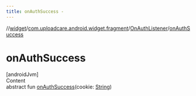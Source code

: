 ```yaml
---
title: onAuthSuccess -
---
```

//[widget](../../index.md)/[com.uploadcare.android.widget.fragment](../index.md)/[OnAuthListener](index.md)/[onAuthSuccess](on-auth-success.md)



# onAuthSuccess  
[androidJvm]  
Content  
abstract fun [onAuthSuccess](on-auth-success.md)(cookie: [String](https://kotlinlang.org/api/latest/jvm/stdlib/kotlin/-string/index.html))  



